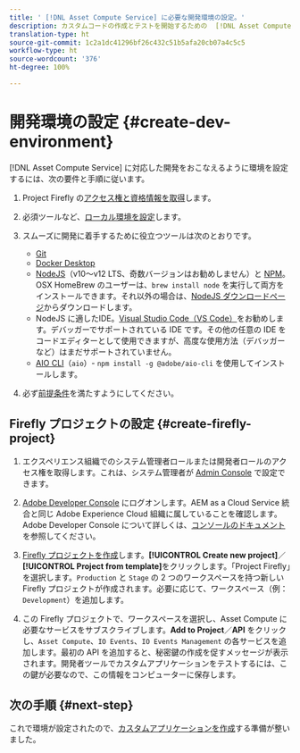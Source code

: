 ```yaml
---
title: ' [!DNL Asset Compute Service] に必要な開発環境の設定。'
description: カスタムコードの作成とテストを開始するための  [!DNL Asset Compute Service]  の開発環境の設定。
translation-type: ht
source-git-commit: 1c2a1dc41296bf26c432c51b5afa20cb07a4c5c5
workflow-type: ht
source-wordcount: '376'
ht-degree: 100%

---
```



# 開発環境の設定 {#create-dev-environment}

[!DNL Asset Compute Service] に対応した開発をおこなえるように環境を設定するには、次の要件と手順に従います。

1. Project Firefly の[アクセス権と資格情報を取得](https://github.com/AdobeDocs/project-firefly/blob/master/getting_started/setup.md#acquire-access-and-credentials)します。

1. 必須ツールなど、[ローカル環境を設定](https://github.com/AdobeDocs/project-firefly/blob/master/getting_started/setup.md#local-environment-set-up)します。

1. スムーズに開発に着手するために役立つツールは次のとおりです。

   * [Git](https://git-scm.com/)
   * [Docker Desktop](https://www.docker.com/get-started)
   * [NodeJS](https://nodejs.org)（v10～v12 LTS、奇数バージョンはお勧めしません）と [NPM](https://www.npmjs.com)。OSX HomeBrew のユーザーは、`brew install node` を実行して両方をインストールできます。それ以外の場合は、[NodeJS ダウンロードページ](https://nodejs.org/ja/)からダウンロードします。
   * NodeJS に適したIDE。[Visual Studio Code（VS Code）](https://code.visualstudio.com)をお勧めします。デバッガーでサポートされている IDE です。その他の任意の IDE をコードエディターとして使用できますが、高度な使用方法（デバッガーなど）はまだサポートされていません。
   * [AIO CLI](https://github.com/adobe/aio-cli)（`aio`）- `npm install -g @adobe/aio-cli` を使用してインストールします。

1. 必ず[前提条件](/help/understand-extensibility.md#prerequisites-and-provisioning)を満たすようにしてください。

## Firefly プロジェクトの設定 {#create-firefly-project}

1. エクスペリエンス組織でのシステム管理者ロールまたは開発者ロールのアクセス権を取得します。これは、システム管理者が [Admin Console](https://adminconsole.adobe.com/overview) で設定できます。

1. [Adobe Developer Console](https://console.adobe.io/) にログオンします。AEM as a Cloud Service 統合と同じ Adobe Experience Cloud 組織に属していることを確認します。Adobe Developer Console について詳しくは、[コンソールのドキュメント](https://www.adobe.io/apis/experienceplatform/console/docs.html)を参照してください。

1. [Firefly プロジェクトを作成](https://www.adobe.io/apis/experienceplatform/project-firefly/docs.html#!AdobeDocs/project-firefly/master/getting_started/first_app.md)します。**[!UICONTROL Create new project]**／**[!UICONTROL Project from template]**&#x200B;をクリックします。「Project Firefly」を選択します。`Production` と `Stage` の 2 つのワークスペースを持つ新しい Firefly プロジェクトが作成されます。必要に応じて、ワークスペース（例：`Development`）を追加します。

1. この Firefly プロジェクトで、ワークスペースを選択し、Asset Compute に必要なサービスをサブスクライブします。**Add to Project**／**API** をクリックし、`Asset Compute`、`IO Events`、`IO Events Management` の各サービスを追加します。最初の API を追加すると、秘密鍵の作成を促すメッセージが表示されます。開発者ツールでカスタムアプリケーションをテストするには、この鍵が必要なので、この情報をコンピューターに保存します。

## 次の手順 {#next-step}

これで環境が設定されたので、[カスタムアプリケーションを作成](develop-custom-application.md)する準備が整いました。

<!-- TBD items for later:
 
* Any steps in the beginning that lead to gotchas later should be called out for caution? For example,
  * don't change some defaults initially
  * know risks when deviating from standard path
  * naming conventions to follow
  * Retrieve and format credentials (YAML file details)
-->
